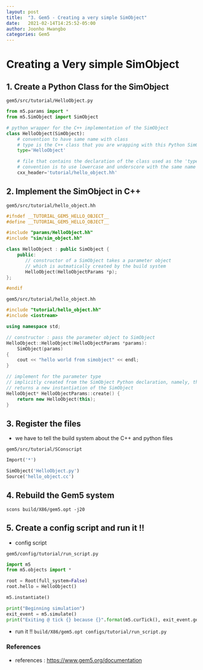```yaml
---
layout: post
title:  "3. Gem5 - Creating a very simple SimObject"
date:   2021-02-14T14:25:52-05:00
author: Joonho Hwangbo 
categories: Gem5
---
```


# Creating a Very simple SimObject

## 1. Create a Python Class for the SimObject
`gem5/src/tutorial/HelloObject.py`

```python
from m5.params import *
from m5.SimObject import SimObject

# python wrapper for the C++ implementation of the SimObject
class HelloObject(SimObject):
    # convention to have same name with class
    # type is the C++ class that you are wrapping with this Python SimObject
    type='HelloObject'

    # file that contains the declaration of the class used as the 'type' parameter
    # convention is to use lowercase and underscore with the same name
    cxx_header='tutorial/hello_object.hh'
```

## 2. Implement the SimObject in C++
`gem5/src/tutorial/hello_object.hh`

```cpp
#ifndef __TUTORIAL_GEM5_HELLO_OBJECT__
#define __TUTORIAL_GEM5_HELLO_OBJECT__

#include "params/HelloObject.hh"
#include "sim/sim_object.hh"

class HelloObject : public SimObject {
    public:
       // constructor of a SimObject takes a parameter object
       // which is autmatically created by the build system
       HelloObject(HelloObjectParams *p);
};

#endif
```

`gem5/src/tutorial/hello_object.hh`

```cpp
#include "tutorial/hello_object.hh"
#include <iostream>

using namespace std;

// constructor : pass the parameter object to SimObject
HelloObject::HelloObject(HelloObjectParams *params):
    SimObject(params)
{
    cout << "hello world from simobject" << endl;
}

// implement for the parameter type
// implicitly created from the SimObject Python declaration, namely, the create function
// returns a new instantiation of the SimObject
HelloObject* HelloObjectParams::create() {
    return new HelloObject(this);
}
```

## 3. Register the files

- we have to tell the build system about the C++ and python files

`gem5/src/tutorial/SConscript`

```python
Import('*')

SimObject('HelloObject.py')
Source('hello_object.cc')
```


## 4. Rebuild the Gem5 system
`scons build/X86/gem5.opt -j20`

## 5. Create a config script and run it !!

- config script

`gem5/config/tutorial/run_script.py`

```python
import m5
from m5.objects import *

root = Root(full_system=False)
root.hello = HelloObject()

m5.instantiate()

print("Beginning simulation")
exit_event = m5.simulate()
print("Exiting @ tick {} because {}".format(m5.curTick(), exit_event.getCause()))
```

- run it !!
`build/X86/gem5.opt configs/tutorial/run_script.py`

### References
- references : https://www.gem5.org/documentation